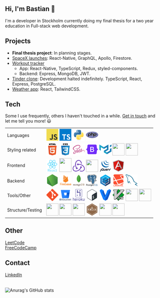 ## Hi, I'm Bastian 👋
I'm a developer in Stockholm currently doing my final thesis for a two year education in Full-stack web development.

## Projects
- **Final thesis project**: In planning stages.
- [SpaceX launches](https://github.com/nbdehlen/spacex): React-Native, GraphQL, Apollo, Firestore.
- [Workout tracker](https://github.com/nbdehlen/workout-tracker)
  -  App: React-Native, TypeScript, Redux, styled-components.
  -  Backend: Express, MongoDB, JWT.
- [Tinder clone](https://github.com/lkritsimas/u10-business-idea): Development halted indefinitely. TypeScript, React, Express, PostgreSQL.
- [Weather app](https://github.com/nbdehlen/u09-react-weather-app): React, TailwindCSS.

## Tech
Some I use frequently, others I haven't touched in a while. <a href="www.linkedin.com/in/bastian000">Get in touch</a> and let me tell you more! :smiley:
<table>
  <tr>
      <td>
    Languages
    </td>
<td>
  <a href="https://developer.mozilla.org/en-US/docs/Web/javascript">
    <img src="https://github.com/devicons/devicon/blob/master/icons/javascript/javascript-original.svg" width="40" height="40"/></a>
  <a href="https://www.typescriptlang.org">
    <img src="https://github.com/devicons/devicon/blob/master/icons/typescript/typescript-original.svg" width="40" height="40"/></a>
<a href="https://www.python.org">
  <img src="https://github.com/devicons/devicon/blob/master/icons/python/python-original.svg" width="40" height="40"/></a>
    <a href="https://www.php.net">
      <img src="https://github.com/devicons/devicon/blob/master/icons/php/php-original.svg" width="40" height="40"/></a>
   </td>
  </tr>
<tr>
    <td>
    Styling related
    </td>
<td>
<a href="https://www.w3schools.com/html">
  <img src="https://github.com/devicons/devicon/blob/master/icons/html5/html5-original-wordmark.svg" width="40" height="40"/></a>
<a href="https://www.w3schools.com/Css">
  <img src="https://github.com/devicons/devicon/blob/master/icons/css3/css3-original-wordmark.svg" width="40" height="40"/></a>
<a href="https://sass-lang.com">
  <img src="https://github.com/devicons/devicon/blob/master/icons/sass/sass-original.svg" width="40" height="40"/></a>
<a href="https://getbootstrap.com">
  <img src="https://github.com/devicons/devicon/blob/master/icons/bootstrap/bootstrap-plain.svg" width="40" height="40"/></a>
<a href="https://material-ui.com">
  <img src="https://github.com/devicons/devicon/blob/master/icons/materialui/materialui-original.svg" width="40" height="40"/></a>
  <a href="https://tailwindcss.com">
    <img src="https://www.vectorlogo.zone/logos/tailwindcss/tailwindcss-icon.svg" width="40" height="40"/></a>
  <a href="https://www.figma.com">
    <img src="https://upload.wikimedia.org/wikipedia/commons/3/33/Figma-logo.svg" width="40" height="40"/></a>
  </td>
  </tr>
  <tr>
    <td>
    Frontend
    </td>
  <td>
<a href="https://reactjs.org">
  <img src="https://github.com/devicons/devicon/blob/master/icons/react/react-original-wordmark.svg" width="40" height="40"/></a>
<a href="https://reactnative.dev">
  <img src="https://raw.githubusercontent.com/kristerkari/react-native-svg-transformer/HEAD/images/react-native-logo.png" width="40" height="45"/></a>
<a href="https://redux.js.org">
  <img src="https://github.com/devicons/devicon/blob/master/icons/redux/redux-original.svg" width="40" height="40"/></a>
    <a href="https://graphql.org">
      <img src="https://upload.wikimedia.org/wikipedia/commons/1/17/GraphQL_Logo.svg" width="40" height="40"/></a>
    <a href="https://jquery.com">
      <img src="https://github.com/devicons/devicon/blob/master/icons/jquery/jquery-original-wordmark.svg" width="40" height="40"/></a>
<a href="https://angular.io">
  <img src="https://github.com/devicons/devicon/blob/master/icons/angularjs/angularjs-original.svg" width="40" height="40"/></a>
  </td>
  </tr>
   <tr>
    <td>
    Backend
    </td>
  <td>
 <a href="https://nodejs.org">
   <img src="https://github.com/devicons/devicon/blob/master/icons/nodejs/nodejs-original.svg" width="40" height="40"/></a>
<a href="https://firebase.google.com">
  <img src="https://github.com/devicons/devicon/blob/master/icons/firebase/firebase-plain-wordmark.svg" width="40" height="40"/></a>
<a href="https://www.mongodb.com">
  <img src="https://github.com/devicons/devicon/blob/master/icons/mongodb/mongodb-original-wordmark.svg" width="40" height="40"/></a>
<a href="https://www.postgresql.org">
  <img src="https://github.com/devicons/devicon/blob/master/icons/postgresql/postgresql-original-wordmark.svg" width="40" height="40"/></a>
<a href="https://sequelize.org">
  <img src="https://github.com/devicons/devicon/blob/master/icons/sequelize/sequelize-original.svg" width="40" height="40"/></a>
<a href="https://laravel.com">
  <img src="https://github.com/devicons/devicon/blob/master/icons/laravel/laravel-plain-wordmark.svg" width="40" height="40"/></a>
    <a href="https://www.mysql.com">
      <img src="https://github.com/devicons/devicon/blob/master/icons/mysql/mysql-original.svg" width="40" height="40"/></a>
  </td>
  </tr>
    <tr>
    <td>
    Tools/Other
    </td>
  <td>
    <a href="">
      <img src="https://github.com/devicons/devicon/blob/master/icons/git/git-original.svg" width="40" height="40"/></a>
    <a href="">
      <img src="https://github.com/devicons/devicon/blob/master/icons/bitbucket/bitbucket-original-wordmark.svg" width="40" height="40"/></a>
      <a href="">
        <img src="https://github.com/devicons/devicon/blob/master/icons/heroku/heroku-original-wordmark.svg" width="40" height="40"/></a>
    <a href="">
      <img src="https://github.com/devicons/devicon/blob/master/icons/bash/bash-original.svg" width="40" height="40"/></a>
    <a href="">
      <img src="https://github.com/devicons/devicon/blob/master/icons/vagrant/vagrant-original.svg" width="40" height="40"/></a>
<a href="">
  <img src="https://github.com/devicons/devicon/blob/master/icons/vim/vim-original.svg" width="40" height="40"/></a>
    <a href="https://pandas.pydata.org">
  <img src="https://github.com/simple-icons/simple-icons/blob/master/icons/pandas.svg" width="40" height="40"/></a>
     <a href="https://matplotlib.org">
  <img src="https://upload.wikimedia.org/wikipedia/commons/0/01/Created_with_Matplotlib-logo.svg" width="40" height="40"/></a>
      </td>
  </tr>
    <tr>
    <td>
    Structure/Testing
    </td>
  <td>
        <a href="https://eslint.org">
          <img src="https://github.com/tomchen/stack-icons/blob/master/logos/eslint.svg" width="40px" height="40px"></a>
     <a href="https://prettier.io">
       <img src="https://github.com/bestofjs/bestofjs-webui/blob/master/public/logos/prettier.svg" width="40px" height="40px"></a>
     <a href="https://jestjs.io">
       <img src="https://www.vectorlogo.zone/logos/jestjsio/jestjsio-icon.svg" width="40" height="40"/></a> 
       <a href="https://mochajs.org">
         <img src="https://github.com/devicons/devicon/blob/master/icons/mocha/mocha-plain.svg" width="40" height="40"/></a> 
     <a href="https://www.chaijs.com">
       <img src="https://www.vectorlogo.zone/logos/chaijs/chaijs-icon.svg" width="40" height="40"/></a>
    <a href="https://github.com/wix/Detox">
      <img src="https://raw.githubusercontent.com/wix/Detox/master/docs/img/DetoxLogo.png" width="40" height="40"/></a>
     </td>
  </tr>
</table>


## Other
[LeetCode](https://leetcode.com/nbdehlen)  
[FreeCodeCamp](https://www.freecodecamp.org/nbdehlen)  
  
## Contact
   <a href="www.linkedin.com/in/bastian000">LinkedIn</a>  
\
\
![Anurag's GitHub stats](https://github-readme-stats.vercel.app/api?username=nbdehlen&show_icons=true&theme=radical)
<!--
- 🔭 I’m currently working on ...
- 🌱 I’m currently learning ...
- 👯 I’m looking to collaborate on ...
- 🤔 I’m looking for help with ...
- 💬 Ask me about ...
- 📫 How to reach me: ...
- 😄 Pronouns: ...
- ⚡ Fun fact: ...
-->

